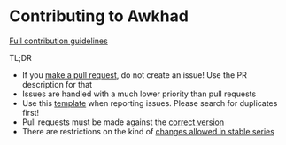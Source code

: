 Contributing to Awkhad
====================

[Full contribution guidelines](https://github.com/awkhad/awkhad/wiki/Contributing)

TL;DR

* If you [make a pull request](https://github.com/awkhad/awkhad/wiki/Contributing#making-pull-requests),
  do not create an issue! Use the PR description for that
* Issues are handled with a much lower priority than pull requests
* Use this [template](https://github.com/awkhad/awkhad/tree/12.0/.github/ISSUE_TEMPLATE.md)
  when reporting issues. Please search for duplicates first!
* Pull requests must be made against the [correct version](https://github.com/awkhad/awkhad/wiki/Contributing#against-which-version-should-i-submit-a-patch)
* There are restrictions on the kind of [changes allowed in stable series](https://github.com/awkhad/awkhad/wiki/Contributing#what-does-stable-mean)
